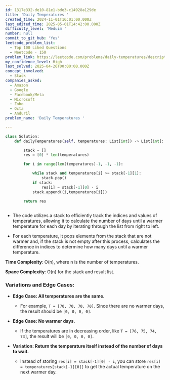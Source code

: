 ```yaml
---
id: 1317e332-de10-81e1-bde3-c14928a129de
title: 'Daily Temperatures '
created_time: 2024-11-01T16:01:00.000Z
last_edited_time: 2025-05-01T14:42:00.000Z
difficulty_level: 'Meduim '
number: null
commit_to_git_hub: 'Yes'
leetcode_problem_list:
  - Top 100 Liked Questions
  - Neetcode - 150
problem_link: https://leetcode.com/problems/daily-temperatures/description/
my_confidence_level: High
last_solved: 2025-04-26T00:00:00.000Z
concept_involved:
  - Stack
companies_asked:
  - Amazon
  - Google
  - Facebook/Meta
  - Microsoft
  - Zoho
  - Octa
  - Anduril
problem_name: 'Daily Temperatures '

---
```


```python
class Solution:
    def dailyTemperatures(self, temperatures: List[int]) -> List[int]:

        stack = []
        res = [0] * len(temperatures)

        for i in range(len(temperatures)-1, -1, -1): 

            while stack and temperatures[i] >= stack[-1][1]: 
                stack.pop()
            if stack: 
                res[i] = stack[-1][0] - i 
            stack.append((i,temperatures[i]))

        return res 
        
```

*   The code utilizes a stack to efficiently track the indices and values of temperatures, allowing it to calculate the number of days until a warmer temperature for each day by iterating through the list from right to left.

*   For each temperature, it pops elements from the stack that are not warmer and, if the stack is not empty after this process, calculates the difference in indices to determine how many days until a warmer temperature.

**Time Complexity**: O(n), where n is the number of temperatures.

**Space Complexity**: O(n) for the stack and result list.

### **Variations and Edge Cases**:

*   **Edge Case: All temperatures are the same.**

    *   For example, `T = [70, 70, 70, 70]`. Since there are no warmer days, the result should be `[0, 0, 0, 0]`.

*   **Edge Case: No warmer days.**

    *   If the temperatures are in decreasing order, like `T = [76, 75, 74, 73]`, the result will be `[0, 0, 0, 0]`.

*   **Variation: Return the temperature itself instead of the number of days to wait.**

    *   Instead of storing `res[i] = stack[-1][0] - i`, you can store `res[i] = temperatures[stack[-1][0]]` to get the actual temperature on the next warmer day.
